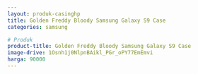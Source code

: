 ```yaml
---
layout: produk-casinghp
title: Golden Freddy Bloody Samsung Galaxy S9 Case
categories: samsung

# Produk
product-title: Golden Freddy Bloody Samsung Galaxy S9 Case
image-drive: 1Osnh1j0NlpnBAikl_PGr_oPY77EmEmvi
harga: 90000
---
```

